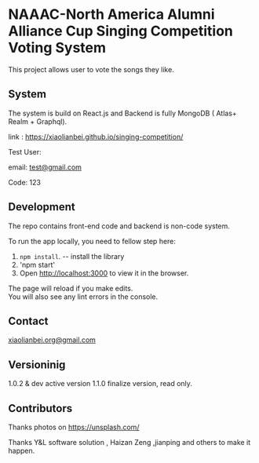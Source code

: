 # NAAAC-North America Alumni Alliance Cup Singing Competition Voting System

This project allows user to vote the songs they like.

## System

The system is build on React.js and Backend is fully MongoDB ( Atlas+ Realm + Graphql).

link : https://xiaolianbei.github.io/singing-competition/

Test User:

email: test@gmail.com

Code: 123

## Development
The repo contains front-end code and backend is non-code system. 

To run the app locally, you need to fellow step here:

1. `npm install`. -- install the library
2. 'npm start' 
3.  Open [http://localhost:3000](http://localhost:3000) to view it in the browser.

The page will reload if you make edits.<br />
You will also see any lint errors in the console.

## Contact
xiaolianbei.org@gmail.com

## Versioninig
1.0.2 & dev active version
1.1.0 finalize version, read only. 

## Contributors
Thanks photos on https://unsplash.com/

Thanks Y&L software solution , Haizan Zeng ,jianping and others to make it happen. 


